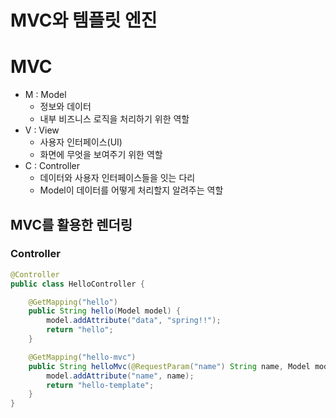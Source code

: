 # MVC와 템플릿 엔진

# MVC

- M : Model
    - 정보와 데이터
    - 내부 비즈니스 로직을 처리하기 위한 역할
- V : View
    - 사용자 인터페이스(UI)
    - 화면에 무엇을 보여주기 위한 역할
- C : Controller
    - 데이터와 사용자 인터페이스들을 잇는 다리
    - Model이 데이터를 어떻게 처리할지 알려주는 역할

## MVC를 활용한 렌더링

### Controller

```java
@Controller
public class HelloController {

    @GetMapping("hello")
    public String hello(Model model) {
        model.addAttribute("data", "spring!!");
        return "hello";
    }

    @GetMapping("hello-mvc")
    public String helloMvc(@RequestParam("name") String name, Model model) {
        model.addAttribute("name", name);
        return "hello-template";
    }
}
```